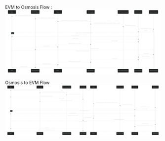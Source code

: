 EVM to Osmosis Flow : 
![image](./Architecture/EVMToOsmosis.svg "EVM to Osmosis Flow")

Osmosis to EVM Flow
![image](./Architecture/OsmosisToEVM.svg "Osmosis to EVM Flow")
